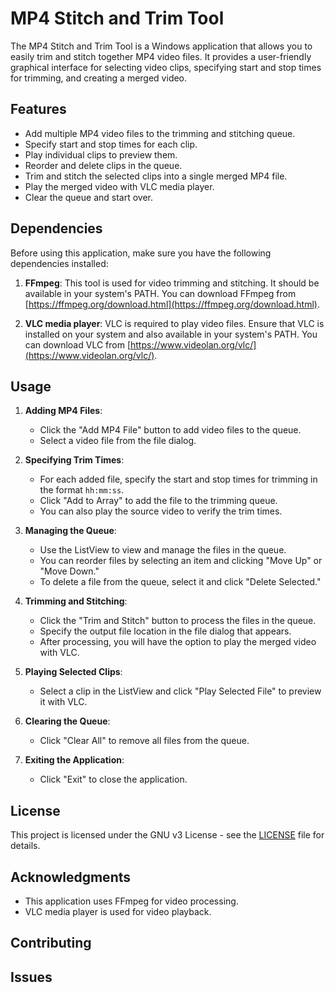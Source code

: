 # MP4 Stitch and Trim Tool

The MP4 Stitch and Trim Tool is a Windows application that allows you to easily trim and stitch together MP4 video files. It provides a user-friendly graphical interface for selecting video clips, specifying start and stop times for trimming, and creating a merged video.

## Features

- Add multiple MP4 video files to the trimming and stitching queue.
- Specify start and stop times for each clip.
- Play individual clips to preview them.
- Reorder and delete clips in the queue.
- Trim and stitch the selected clips into a single merged MP4 file.
- Play the merged video with VLC media player.
- Clear the queue and start over.

## Dependencies

Before using this application, make sure you have the following dependencies installed:

1. **FFmpeg**: This tool is used for video trimming and stitching. It should be available in your system's PATH. You can download FFmpeg from [https://ffmpeg.org/download.html](https://ffmpeg.org/download.html).

2. **VLC media player**: VLC is required to play video files. Ensure that VLC is installed on your system and also available in your system's PATH. You can download VLC from [https://www.videolan.org/vlc/](https://www.videolan.org/vlc/).

## Usage

1. **Adding MP4 Files**:
   - Click the "Add MP4 File" button to add video files to the queue.
   - Select a video file from the file dialog.

2. **Specifying Trim Times**:
   - For each added file, specify the start and stop times for trimming in the format `hh:mm:ss`.
   - Click "Add to Array" to add the file to the trimming queue.
   - You can also play the source video to verify the trim times.

3. **Managing the Queue**:
   - Use the ListView to view and manage the files in the queue.
   - You can reorder files by selecting an item and clicking "Move Up" or "Move Down."
   - To delete a file from the queue, select it and click "Delete Selected."

4. **Trimming and Stitching**:
   - Click the "Trim and Stitch" button to process the files in the queue.
   - Specify the output file location in the file dialog that appears.
   - After processing, you will have the option to play the merged video with VLC.

5. **Playing Selected Clips**:
   - Select a clip in the ListView and click "Play Selected File" to preview it with VLC.

6. **Clearing the Queue**:
   - Click "Clear All" to remove all files from the queue.

7. **Exiting the Application**:
   - Click "Exit" to close the application.

## License

This project is licensed under the GNU v3 License - see the [LICENSE](LICENSE) file for details.

## Acknowledgments

- This application uses FFmpeg for video processing.
- VLC media player is used for video playback.

## Contributing


## Issues


